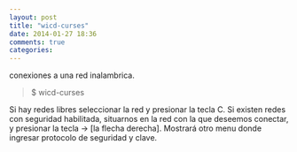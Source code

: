 ```yaml
---
layout: post
title: "wicd-curses"
date: 2014-01-27 18:36
comments: true
categories: 
---
```

conexiones a una red inalambrica.

>$ wicd-curses

Si hay redes libres seleccionar la red y presionar la tecla C. Si existen redes  con seguridad habilitada, situarnos en la red con la que deseemos conectar, y presionar la tecla -> [la flecha derecha]. Mostrará otro menu donde ingresar  protocolo de seguridad y clave.

